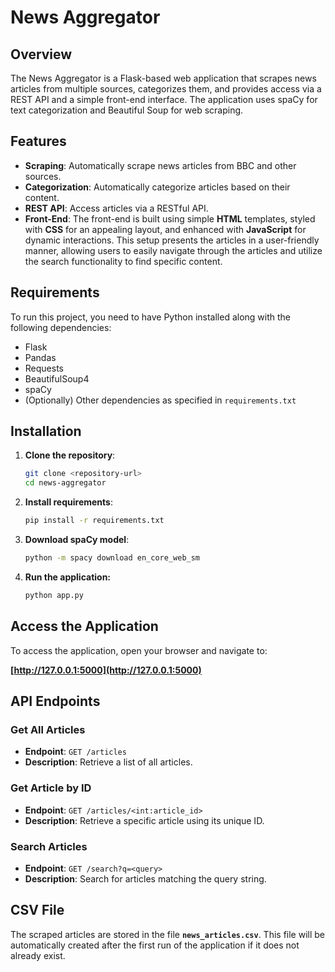 # News Aggregator

## Overview

The News Aggregator is a Flask-based web application that scrapes news articles from multiple sources, categorizes them, and provides access via a REST API and a simple front-end interface. The application uses spaCy for text categorization and Beautiful Soup for web scraping.

## Features

- **Scraping**: Automatically scrape news articles from BBC and other sources.
- **Categorization**: Automatically categorize articles based on their content.
- **REST API**: Access articles via a RESTful API.
- **Front-End**: The front-end is built using simple **HTML** templates, styled with **CSS** for an appealing layout, and enhanced with **JavaScript** for dynamic interactions. This setup presents the articles in a user-friendly manner, allowing users to easily navigate through the articles and utilize the search functionality to find specific content.

## Requirements

To run this project, you need to have Python installed along with the following dependencies:

- Flask
- Pandas
- Requests
- BeautifulSoup4
- spaCy
- (Optionally) Other dependencies as specified in `requirements.txt`

## Installation

1. **Clone the repository**:
   ```bash
   git clone <repository-url>
   cd news-aggregator

2. **Install requirements**:
   ```bash
   pip install -r requirements.txt

3. **Download spaCy model**:
   ```bash
   python -m spacy download en_core_web_sm

4. **Run the application:**
   ```bash   
   python app.py

## Access the Application

To access the application, open your browser and navigate to:

**[http://127.0.0.1:5000](http://127.0.0.1:5000)**

## API Endpoints

### Get All Articles
- **Endpoint**: `GET /articles`
- **Description**: Retrieve a list of all articles.

### Get Article by ID
- **Endpoint**: `GET /articles/<int:article_id>`
- **Description**: Retrieve a specific article using its unique ID.

### Search Articles
- **Endpoint**: `GET /search?q=<query>`
- **Description**: Search for articles matching the query string.

## CSV File

The scraped articles are stored in the file **`news_articles.csv`**. This file will be automatically created after the first run of the application if it does not already exist.

